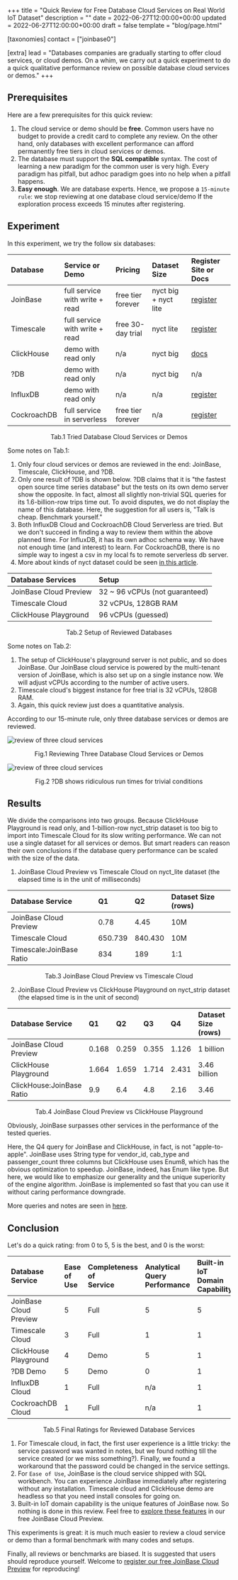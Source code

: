 +++
title = "Quick Review for Free Database Cloud Services on Real World IoT Dataset"
description = ""
date = 2022-06-27T12:00:00+00:00
updated = 2022-06-27T12:00:00+00:00
draft = false
template = "blog/page.html"

[taxonomies]
contact = ["joinbase0"]

[extra]
lead = "Databases companies are gradually starting to offer cloud services, or cloud demos. On a whim, we carry out a quick experiment to do a quick qualitative performance review on possible database cloud services or demos."
+++

## Prerequisites

Here are a few prerequisites for this quick review:

1. The cloud service or demo should be **free**. Common users have no budget to provide a credit card to complete any review. On the other hand, only databases with excellent performance can afford permanently free tiers in cloud services or demos.
2. The database must support the **SQL compatible** syntax. The cost of learning a new paradigm for the common user is very high. Every paradigm has pitfall, but adhoc paradigm goes into no help when a pitfall happens.
3. **Easy enough**. We are database experts. Hence, we propose a `15-minute rule`: we stop reviewing at one database cloud service/demo If the exploration process exceeds 15 minutes after registering.

## Experiment

In this experiment, we try the follow six databases:

| Database     | Service or Demo |  Pricing      |  Dataset Size   | Register Site or Docs |
| :----------- | :-------------- |  :----------- |  :------------- | :------------- |
| JoinBase |   full service with write + read  |    free tier forever   |    nyct big + nyct lite    | [register](https://cloud.joinbase.io/signup) |
| Timescale |   full service with write + read  |    free 30-day trial   |    nyct lite    | [register](https://www.timescale.com/timescale-signup) |
| ClickHouse |  demo with read only  |    n/a       |    nyct big     | [docs](https://clickhouse.com/docs/en/getting-started/playground/) |
| ?DB |  demo with read only  |    n/a       |    nyct big     | n/a |
| InfluxDB |  demo with read only  |    n/a       |    n/a     | [register](https://cloud2.influxdata.com/signup) |
| CockroachDB |  full service in serverless  |    free tier forever |    n/a | [register](https://www.cockroachlabs.com/lp/serverless/) |


<p align="center"> Tab.1 Tried Database Cloud Services or Demos <p/>

Some notes on Tab.1:

1. Only four cloud services or demos are reviewed in the end: JoinBase, Timescale, ClickHouse, and ?DB.
2. Only one result of ?DB is shown below. ?DB claims that it is "the fastest open source time series database" but the tests on its own demo server show the opposite. In fact, almost all slightly non-trivial SQL queries for its 1.6-billion-row trips time out. To avoid disputes, we do not display the name of this database. Here, the suggestion for all users is, "Talk is cheap. Benchmark yourself."
3. Both InfluxDB Cloud and CockroachDB Cloud Serverless are tried. But we don't succeed in finding a way to review them within the above planned time. For InfluxDB, it has its own adhoc schema way. We have not enough time (and interest) to learn. For CockroachDB, there is no simple way to ingest a csv in my local fs to remote serverless db server.
4. More about kinds of nyct dataset could be seen [in this article](https://joinbase.io/benchmark/#benchmark-model).

| Database Services | Setup |  
| :----------- | :-------------- |  
| JoinBase Cloud Preview |  32 ~ 96 vCPUs (not guaranteed)  | 
| Timescale Cloud        |  32 vCPUs, 128GB RAM             |
| ClickHouse Playground  |  96 vCPUs (guessed)              |  

<p align="center"> Tab.2 Setup of Reviewed Databases<p/>

Some notes on Tab.2:
1. The setup of ClickHouse's playground server is not public, and so does JoinBase. Our JoinBase cloud service is powered by the multi-tenant version of JoinBase, which is also set up on a single instance now. We will adjust vCPUs  according to the number of active users. 
2. Timescale cloud's biggest instance for free trial is 32 vCPUs, 128GB RAM.
3. Again, this quick review just does a quantitative analysis.

According to our 15-minute rule, only three database services or demos are reviewed.

<!-- ![Review for Three Database Cloud Services or Demos](/imgs/blog/clouds_quick_review/review.gif) -->
<img src="/imgs/blog/clouds_quick_review/review.gif" alt="review of three cloud services" class="img-fluid">
<br/>
<p align="center"> Fig.1 Reviewing Three Database Cloud Services or Demos<p/>

<img src="/imgs/blog/clouds_quick_review/xdb.png" alt="review of three cloud services" class="img-fluid">

<p align="center"> Fig.2 ?DB shows ridiculous run times for trivial conditions<p/>


## Results

We divide the comparisons into two groups. Because ClickHouse Playground is read only, and 1-billion-row nyct_strip dataset is too big to import into Timescale Cloud for its slow writing performance. We can not use a single dataset for all services or demos. But smart readers can reason their own conclusions if the database query performance can be scaled with the size of the data.  

1. JoinBase Cloud Preview vs Timescale Cloud on nyct_lite dataset (the elapsed time is in the unit of milliseconds)

| Database Service | Q1 | Q2 | Dataset Size (rows) | 
| :----------- | :-------------- | :-------------- | :-------------- | 
| JoinBase Cloud Preview | 0.78 |  4.45   | 10M  |
| Timescale Cloud | 650.739  | 840.430 | 10M  |
| Timescale:JoinBase Ratio | 834      |   189   | 1:1  | 

<p align="center"> Tab.3 JoinBase Cloud Preview vs Timescale Cloud<p/>

2. JoinBase Cloud Preview vs ClickHouse Playground on nyct_strip dataset (the elapsed time is in the unit of second)

| Database Service | Q1 |  Q2 | Q3 | Q4 | Dataset Size (rows) |  | 
| :----------- | :-------------- | :-------------- | :-------------- | :-------------- |:-------------- |:-------------- |
| JoinBase Cloud Preview    | 0.168  | 0.259 | 0.355 |  1.126  | 1 billion    | 
| ClickHouse Playground | 1.664  | 1.659 | 1.714  | 2.431  | 3.46 billion | 
| ClickHouse:JoinBase Ratio | 9.9    | 6.4   | 4.8    | 2.16   |   3.46 |

<p align="center"> Tab.4 JoinBase Cloud Preview vs ClickHouse Playground<p/>

Obviously, JoinBase surpasses other services in the performance of the tested queries. 

Here, the Q4 query for JoinBase and ClickHouse, in fact, is not "apple-to-apple". JoinBase uses String type for vendor_id, cab_type and passenger_count three columns but ClickHouse uses Enum8, which has the obvious optimization to speedup. JoinBase, indeed, has Enum like type. But here, we would like to emphasize our generality and the unique superiority of the engine algorithm. JoinBase is implemented so fast that you can use it without caring performance downgrade.

More queries and notes are seen in [here](https://github.com/open-joinbase/review_free_cloud_services).

## Conclusion

Let's do a quick rating: from 0 to 5, 5 is the best, and 0 is the worst:

| Database Service | Ease of Use |  Completeness of <br/>Service   | Analytical Query Performance  |  Built-in IoT Domain Capability | 
| :----------- | :-------------- | :-------------- | :-------------- | :-------------- |
| JoinBase Cloud Preview    | 5  | Full |   5  | 5  |
| Timescale Cloud           | 3  | Full |   1  | 1  |
| ClickHouse Playground     | 4  | Demo |   5  | 1  |
| ?DB Demo          | 5  | Demo |   0  | 1  |
| InfluxDB Cloud    | 1  | Full |  n/a | 1  |
| CockroachDB Cloud | 1  | Full |  n/a | 1  |

<p align="center"> Tab.5 Final Ratings for Reviewed Database Services<p/>

1. For Timescale cloud, in fact, the first user experience is a little tricky: the service password was wanted in notes, but we found nothing till the service created (or we miss something?). Finally, we found a workaround that the password could be changed in the service settings.
2. For `Ease of Use`, JoinBase is the cloud service shipped with SQL workbench. You can experience JoinBase immediately after registering without any installation. Timescale cloud and ClickHouse demo are headless so that you need install consoles for going on.
3. Built-in IoT domain capability is the unique features of JoinBase now. So nothing is done in this review. Feel free to [explore these features](/docs/getting-started/introduction/) in our free JoinBase Cloud Preview.

This experiments is great: it is much much easier to review a cloud service or demo than a formal benchmark with many codes and setups. 

Finally, all reviews or benchmarks are biased. It is suggested that users should reproduce yourself. Welcome to [register our free JoinBase Cloud Preview](https://cloud.joinbase.io/signup) for reproducing!


